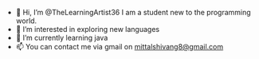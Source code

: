 - 👋 Hi, I’m @TheLearningArtist36 I am a student new to the programming world.
- 👀 I’m interested in exploring new languages
- 🌱 I’m currently learning java
- 📫 You can contact me via gmail on mittalshivang8@gmail.com

<!---
TheLearningArtist36/TheLearningArtist36 is a ✨ special ✨ repository because its `README.md` (this file) appears on your GitHub profile.
You can click the Preview link to take a look at your changes.
--->
